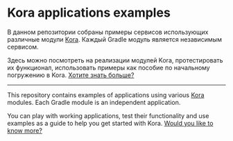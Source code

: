# Kora applications examples

В данном репозитории собраны примеры сервисов использующих различные модули [Kora](https://kora-projects.github.io/kora-docs/ru/).
Каждый Gradle модуль является независимым сервисом. 

Здесь можно посмотреть на реализации модулей Kora, протестировать их функционал, использовать примеры как пособие по начальному погружению в Kora.
[Хотите знать больше?](https://kora-projects.github.io/kora-docs/ru/)

---

This repository contains examples of applications using various [Kora](https://kora-projects.github.io/kora-docs/en/) modules.
Each Gradle module is an independent application. 

You can play with working applications, test their functionality and use examples as a guide to help you get started with Kora.
[Would you like to know more?](https://kora-projects.github.io/kora-docs/en/)